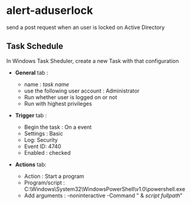 # alert-aduserlock

send a post request when an user is locked on Active Directory

## Task Schedule 

In Windows Task Sheduler, create a new Task with that configuration

* **General** tab : 
    * name : *task name*
    * use the following user account : Administrator
    * Run whether user is logged on or not
    * Run with highest privileges

* **Trigger** tab : 
    * Begin the task : On a event
    * Settings : Basic
    * Log: Security
    * Event ID: 4740
    * Enabled : checked

* **Actions** tab:
    * Action : Start a program
    * Program/script : C:\Windows\System32\WindowsPowerShell\v1.0\powershell.exe
    * Add arguments : -noninteractive -Command " & *script fullpath*"
